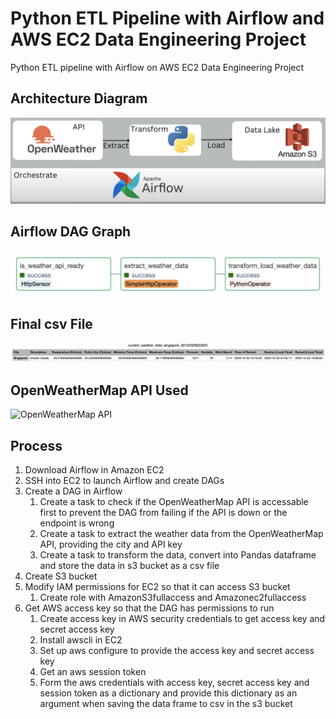 # Python ETL Pipeline with Airflow and AWS EC2 Data Engineering Project

Python ETL pipeline with Airflow on AWS EC2 Data Engineering Project


## Architecture Diagram
![Architecture Diagram](https://github.com/CCJH23/etl-pipeline-airflow-awsec2-data-engineering/blob/f665ebda175f9525e96d8ffc2dbf298f4ba5dd33/img/architecture_diagram.png)


## Airflow DAG Graph
![DAG Graph](https://github.com/CCJH23/etl-pipeline-airflow-awsec2-data-engineering/blob/f665ebda175f9525e96d8ffc2dbf298f4ba5dd33/img/dag_graph.png)


## Final csv File
![Final csv File](https://github.com/CCJH23/etl-pipeline-airflow-awsec2-data-engineering/blob/f665ebda175f9525e96d8ffc2dbf298f4ba5dd33/img/csv_file.png)


## OpenWeatherMap API Used
![OpenWeatherMap API](https://openweathermap.org/api)


## Process
1. Download Airflow in Amazon EC2
2. SSH into EC2 to launch Airflow and create DAGs
3. Create a DAG in Airflow
   1. Create a task to check if the OpenWeatherMap API is accessable first to prevent the DAG from failing if the API is down or the endpoint is wrong
   2. Create a task to extract the weather data from the OpenWeatherMap API, providing the city and API key
   3. Create a task to transform the data, convert into Pandas dataframe and store the data in s3 bucket as a csv file
4. Create S3 bucket
5. Modify IAM permissions for EC2 so that it can access S3 bucket
   1. Create role with AmazonS3fullaccess and Amazonec2fullaccess
6. Get AWS access key so that the DAG has permissions to run
   1. Create access key in AWS security credentials to get access key and secret access key
   2. Install awscli in EC2
   3. Set up aws configure to provide the access key and secret access key
   4. Get an aws session token
   5. Form the aws credentials with access key, secret access key and session token as a dictionary and provide this dictionary as an argument when saving the data frame to csv in the s3 bucket
